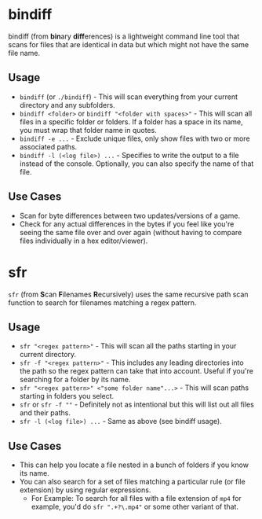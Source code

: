# bindiff
bindiff (from **bin**ary **diff**erences) is a lightweight command line tool that scans for files that are identical in data but which might not have the same file name.

## Usage
- `bindiff` (or `./bindiff`) - This will scan everything from your current directory and any subfolders.
- `bindiff <folder>` or `bindiff "<folder with spaces>"` - This will scan all files in a specific folder or folders. If a folder has a space in its name, you must wrap that folder name in quotes.
- `bindiff -e ...` - Exclude unique files, only show files with two or more associated paths.
- `bindiff -l (<log file>) ...` - Specifies to write the output to a file instead of the console. Optionally, you can also specify the name of that file.

## Use Cases
- Scan for byte differences between two updates/versions of a game.
- Check for any actual differences in the bytes if you feel like you're seeing the same file over and over again (without having to compare files individually in a hex editor/viewer).

# sfr
`sfr` (from **S**can **F**ilenames **R**ecursively) uses the same recursive path scan function to search for filenames matching a regex pattern.

## Usage
- `sfr "<regex pattern>"` - This will scan all the paths starting in your current directory.
- `sfr -f "<regex pattern>"` - This includes any leading directories into the path so the regex pattern can take that into account. Useful if you're searching for a folder by its name.
- `sfr "<regex pattern>" <"some folder name"...>` - This will scan paths starting in folders you select.
- `sfr` or `sfr -f ""` - Definitely not as intentional but this will list out all files and their paths.
- `sfr -l (<log file>) ...` - Same as above (see bindiff usage).

## Use Cases
- This can help you locate a file nested in a bunch of folders if you know its name.
- You can also search for a set of files matching a particular rule (or file extension) by using regular expressions.
	- For Example: To search for all files with a file extension of `mp4` for example, you'd do `sfr ".+?\.mp4"` or some other variant of that.
